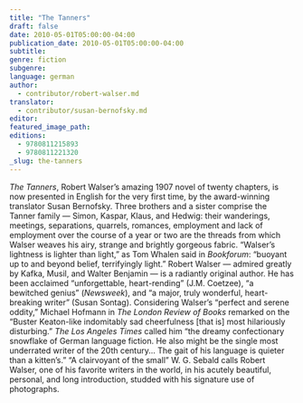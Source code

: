 ```yaml
---
title: "The Tanners"
draft: false
date: 2010-05-01T05:00:00-04:00
publication_date: 2010-05-01T05:00:00-04:00
subtitle:
genre: fiction
subgenre:
language: german
author:
  - contributor/robert-walser.md
translator:
  - contributor/susan-bernofsky.md
editor:
featured_image_path:
editions:
  - 9780811215893
  - 9780811221320
_slug: the-tanners
---
```


_The Tanners_, Robert Walser’s amazing 1907 novel of twenty chapters, is now presented in English for the very first time, by the award-winning translator Susan Bernofsky. Three brothers and a sister comprise the Tanner family — Simon, Kaspar, Klaus, and Hedwig: their wanderings, meetings, separations, quarrels, romances, employment and lack of employment over the course of a year or two are the threads from which Walser weaves his airy, strange and brightly gorgeous fabric. “Walser’s lightness is lighter than light,” as Tom Whalen said in _Bookforum_: “buoyant up to and beyond belief, terrifyingly light.” Robert Walser — admired greatly by Kafka, Musil, and Walter Benjamin — is a radiantly original author. He has been acclaimed “unforgettable, heart-rending” (J.M. Coetzee), “a bewitched genius” (_Newsweek_), and “a major, truly wonderful, heart-breaking writer” (Susan Sontag). Considering Walser’s “perfect and serene oddity,” Michael Hofmann in _The London Review of Books_ remarked on the “Buster Keaton-like indomitably sad cheerfulness [that is] most hilariously disturbing.” _The Los Angeles Times_ called him “the dreamy confectionary snowflake of German language fiction. He also might be the single most underrated writer of the 20th century... The gait of his language is quieter than a kitten’s.” “A clairvoyant of the small” W. G. Sebald calls Robert Walser, one of his favorite writers in the world, in his acutely beautiful, personal, and long introduction, studded with his signature use of photographs.

